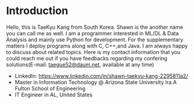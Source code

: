 # Introduction
Hello, this is TaeKyu Kang from South Korea. Shawn is the another name you can call me as well.
I am a programmer interested in ML/DL & Data Analysis and mainly use Python for development. For the supplementary matters I deploy programs along with C, C++,and Java.
I am always happy to discuss about related topics. Here is my contact information that you could reach me out if you have feedbacks regarding my confering solutions(E-mail: taegue52@daum.net, available at any time)

* LinkedIn: https://www.linkedin.com/in/shawn-taekyu-kang-2295811a2/
* Master in Information Technology @ Arizona State University Ira.A Fulton School of Engineering
* IT Engineer in AL, United States


<!---
Shawn-gitman/Shawn-gitman is a ✨ special ✨ repository because its `README.md` (this file) appears on your GitHub profile.
You can click the Preview link to take a look at your changes.
--->
